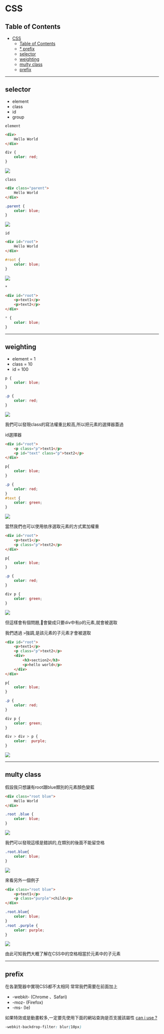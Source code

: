 # CSS

## Table of Contents
- [CSS](#css)
  - [Table of Contents](#table-of-contents)
  - [* prefix](#-prefix)
  - [selector](#selector)
  - [weighting](#weighting)
  - [multy class](#multy-class)
  - [prefix](#prefix)
---

## selector
* element
* class
* id
* group


`element`

```html
<div>
    Hello World
</div>
```
```css
div {
    color: red;
}
```

![](./selector/images/1-1.png)


`class`

```html
<div class="parent">
    Hello World
</div>
```
```css
.parent {
    color: blue;
}
```

![](./selector/images/1-2.png)

`id` 
```html
<div id="root">
    Hello World
</div>
```

```css
#root {
    color: blue;
}
```

![](./selector/images/1-3.png)

`*`

```html
<div id="root">
    <p>text1</p>
    <p>text2</p>
</div>
```

```css
* {
    color: blue;
}
```

---

## weighting
* element = 1
* class = 10
* id = 100

```css
p {
    color: blue;
}

.p {
    color: red;
}
```

![](./selector/images/1-4.png)

我們可以發現class的寫法權重比較高,所以把元素的選擇器蓋過

id選擇器
```html
<div id="root">
    <p class="p">text1</p>
    <p id="text" class="p">text2</p>
</div>
```

```css
p{
    color: blue;
}

.p {
    color: red;
}
#text {
    color: green;
}
```

![](./selector/images/1-5.png)


當然我們也可以使用依序選取元素的方式累加權重

```html
<div id="root">
    <p>text1</p>
    <p class="p">text2</p>
</div>
```

```css
p{
    color: blue;
}

.p {
    color: red;
}

div p {
    color: green;
}
```

![](./selector/images/1-6.png)

但這樣會有個問題,會變成只要div中有p的元素,就會被選取

我們透過 `>`強調,是該元素的子元素才會被選取

```html
<div id="root">
    <p>text1</p>
    <p class="p">text2</p>
    <div>
        <h3>section2</h3>
        <p>hello world</p>
    </div>
</div>
```

```css
p{
    color: blue;
}

.p {
    color: red;
}

div p {
    color: green;
}

div > div > p {
    color:  purple;
}
```

![](./selector/images/1-7.png)

---

## multy class 

假設我只想讓有root跟blue類別的元素顏色變藍

```html
<div class="root blue">
    Hello World
</div>
```

```css
.root .blue {
    color: blue;
}
```

![](./selector/images/1-8.png)

我們可以發現這樣是錯誤的,在類別的後面不能留空格

```css
.root.blue{
    color: blue;
}
```

![](./selector/images/1-9.png)

來看另外一個例子

```html
<div class="root blue">
    <p>text1</p>
    <p class="purple">child</p>
</div>
```

```css
.root.blue{
    color: blue;
}
.root .purple {
    color: purple;
}
```

![](./selector/images/1-10.png)

由此可知我們大概了解在CSS中的空格相當於元素中的子元素

---

## prefix
在各瀏覽器中實現CSS都不太相同
常常我們需要在前面加上
* -webkit- (Chrome 、Safari)
* -moz- (Firefox)
* -ms- (Ie)

如果特效或是動畫較多,一定要先使用下面的網站查詢是否支援該屬性
[can i use ?](https://caniuse.com/)

```css
-webkit-backdrop-filter: blur(10px)
```